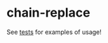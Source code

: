 # chain-replace

See
[tests](https://github.com/karmaniverous/chain-replace/blob/main/lib/chainReplace/chainReplace.test.js)
for examples of usage!
